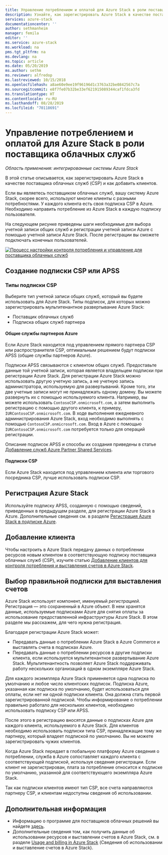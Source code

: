 ```yaml
---
title: Управление потреблением и оплатой для Azure Stack в роли поставщика облачных служб | Документация Майкрософт
description: Узнайте, как зарегистрировать Azure Stack в качестве поставщика облачных служб (CSP) и добавить клиентов для выставления счетов.
services: azure-stack
documentationcenter: ''
author: sethmanheim
manager: femila
editor: ''
ms.service: azure-stack
ms.workload: na
pms.tgt_pltfrm: na
ms.devlang: na
ms.topic: article
ms.date: 05/20/2019
ms.author: sethm
ms.reviewer: alfredop
ms.lastreviewed: 10/15/2018
ms.openlocfilehash: a8ae60e9ee19f96196d1c3763a32be0842567c7a
ms.sourcegitcommit: e8f7fe07b32be33ef621915089344caf1fdca3fd
ms.translationtype: HT
ms.contentlocale: ru-RU
ms.lasthandoff: 08/28/2019
ms.locfileid: "70118691"
---
```

# <a name="manage-usage-and-billing-for-azure-stack-as-a-cloud-service-provider"></a>Управление потреблением и оплатой для Azure Stack в роли поставщика облачных служб

*Область применения: интегрированные системы Azure Stack*

В этой статье описывается, как зарегистрировать Azure Stack в качестве поставщика облачных служб (CSP) и как добавить клиентов.

Если вы являетесь поставщиком облачных служб, вашу систему Azure Stack, скорее всего, используют многие клиенты с разными потребностями. У каждого клиента есть своя подписка CSP в Azure. Необходимо направить потребление из Azure Stack в каждую подписку пользователя.

На следующем рисунке приведены шаги необходимые для выбора учетной записи общих служб и регистрации учетной записи Azure с помощью учетной записи Azure Stack. После регистрации вы сможете подключать конечных пользователей.

[![Процесс настройки контроля потребления и управление для поставщика облачных служб](media/azure-stack-add-manage-billing-as-a-csp/process-add-useage-as-a-csp.png "Process for enabling usage and management as a Cloud Service Provider")](media/azure-stack-add-manage-billing-as-a-csp/process-add-useage-as-a-csp.png#lightbox)

## <a name="create-a-csp-or-apss-subscription"></a>Создание подписки CSP или APSS

### <a name="csp-subscription-types"></a>Типы подписки CSP

Выберите тип учетной записи общих служб, который вы будете использовать для Azure Stack. Типы подписок, для которых можно зарегистрировать мультитенантное развертывание Azure Stack:

- Поставщик облачных служб
- Подписка общих служб партнера

#### <a name="azure-partner-shared-services"></a>Общие службы партнеров Azure

Если Azure Stack находится под управлением прямого партнера CSP или распространителя CSP, оптимальным решением будут подписки APSS (общие службы партнеров Azure).

Подписки APSS связываются с клиентом общих служб. Предоставьте данные той учетной записи, которая является владельцем подписки при регистрации Azure Stack. Для регистрации Azure Stack можно использовать другую учетную запись, а не учетную запись администратора, используемую для развертываний. Кроме того, эти две учетные записи могут не принадлежать одному домену. Вы можете развернуть их с помощью используемого клиента. Например, вы можете использовать `ContosoCSP.onmicrosoft.com`, а затем выполнить регистрацию с помощью другого клиента, к примеру, `IURContosoCSP.onmicrosoft.com`. В ходе выполнения ежедневного администрирования Azure Stack, вход необходимо выполнять с помощью `ContosoCSP.onmicrosoft.com`. Вход в Azure с помощью `IURContosoCSP.onmicrosoft.com` потребуется только для операций регистрации.

Описание подписок APSS и способы их создания приведены в статье [Добавление служб Azure Partner Shared Services](/partner-center/shared-services).

#### <a name="csp-subscriptions"></a>Подписки CSP

Если Azure Stack находится под управлением клиента или торгового посредника CSP, лучше использовать подписки CSP.

## <a name="register-azure-stack"></a>Регистрация Azure Stack

Используйте подписку APSS, созданную с помощью сведений, приведенных в предыдущем разделе, для регистрации Azure Stack в Azure. Дополнительные сведения см. в разделе [Регистрация Azure Stack в подписке Azure](azure-stack-registration.md).

## <a name="add-end-customer"></a>Добавление клиента

Чтобы настроить в Azure Stack передачу данных о потреблении ресурсов новым клиентом в соответствующую подписку поставщика облачных служб (CSP), изучите статью [Добавление клиентов для контроля потребления и выставления счетов в Azure Stack](azure-stack-csp-howto-register-tenants.md).

## <a name="charge-the-right-subscriptions"></a>Выбор правильной подписки для выставления счетов

Azure Stack использует компонент, именуемый *регистрацией*. Регистрация — это сохраненный в Azure объект. В нем хранятся данные, используемые подписками Azure для снятия оплаты за использование предоставленной инфраструктуры Azure Stack. В этом разделе мы расскажем, для чего нужна регистрация.

Благодаря регистрации Azure Stack может:

- Передавать данные о потреблении Azure Stack в Azure Commerce и выставлять счета в подписках Azure.
- Передавать данные о потреблении ресурсов в другие подписки клиента, если используется мультитенантное развертывание Azure Stack. Мультитенантность позволяет Azure Stack поддерживать работу нескольких организаций в одном экземпляре Azure Stack.

Для каждого экземпляра Azure Stack применяется одна подписка по умолчанию и любое число клиентских подписок. Подписка Azure, указанная как подписка по умолчанию, будет использоваться для оплаты, если нет ни одной подписки клиента. Она должна стать первой зарегистрированной подпиской. Чтобы информирование о потреблении правильно работало для нескольких клиентов, необходимо использовать подписку CSP или APSS.

После этого в регистрацию вносятся данные о подписках Azure для каждого клиента, используемого в Azure Stack. Для клиентов необходимо использовать подписки типа CSP, принадлежащие тому же партнеру, который владеет подпиской по умолчанию. Вы не можете зарегистрировать чужих клиентов.

Когда Azure Stack передает в глобальную платформу Azure сведения о потреблении, служба в Azure сопоставляет каждого клиента с соответствующей подпиской, используя сведения регистрации. Если клиент не зарегистрирован, плата за потребление относится к подписке по умолчанию, указанной для соответствующего экземпляра Azure Stack.

Так как подписки клиентов имеют тип CSP, все счета направляются партнеру CSP, и клиентам недоступны сведения об использовании.

## <a name="next-steps"></a>Дополнительная информация

- Информацию о программе для поставщиков облачных решений вы найдете [здесь](https://partner.microsoft.com/solutions/microsoft-cloud-solutions).
- Дополнительные сведения том, как получить данные об использовании ресурсов и выставлении счетов в Azure Stack, см. в разделе [Usage and billing in Azure Stack](azure-stack-billing-and-chargeback.md) (Сведения об использовании и выставление счетов в Azure Stack).
